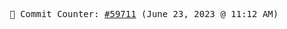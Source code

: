 <p align="center">
    <samp>
        📮 Commit Counter: <a href="https://github.com/Javascript-void0/Javascript-void0/commits/main">#59711</a> (June 23, 2023 @ 11:12 AM)
    </samp>
</p>